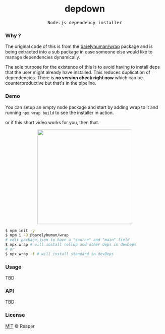 <h1 align="center">depdown</h1>
<p align="center">
  <samp>Node.js dependency installer</samp>
</p>

### Why ?

The original code of this is from the [barelyhuman/wrap](https://github.com/barelyhuman/wrap) package and is being extracted into a sub package in case someone else would like to manage dependencies dynamically.

The sole purpose for the existence of this is to avoid having to install deps that the user might already have installed. This reduces duplication of dependencies. There is **no version check right now** which can be counterproductive but that's in the pipeline.

### Demo

You can setup an empty node package and start by adding wrap to it and running `npx wrap build` to see the installer in action.

or if this short video works for you, then that.

<p align="center"><img src="demo/depdown-demo.gif" height="300" /></p>

```sh
$ npm init -y
$ npm i -D @barelyhuman/wrap
# edit package.json to have a "source" and "main" field
$ npx wrap # will install rollup and other deps in devDeps
# or
$ npx wrap -f # will install standard in devDeps
```

### Usage

TBD

### API

TBD

### License

[MIT](/LICENSE) © Reaper
